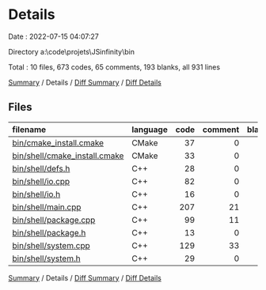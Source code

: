 # Details

Date : 2022-07-15 04:07:27

Directory a:\\code\\projets\\JSinfinity\\bin

Total : 10 files,  673 codes, 65 comments, 193 blanks, all 931 lines

[Summary](results.md) / Details / [Diff Summary](diff.md) / [Diff Details](diff-details.md)

## Files
| filename | language | code | comment | blank | total |
| :--- | :--- | ---: | ---: | ---: | ---: |
| [bin/cmake_install.cmake](/bin/cmake_install.cmake) | CMake | 37 | 0 | 9 | 46 |
| [bin/shell/cmake_install.cmake](/bin/shell/cmake_install.cmake) | CMake | 33 | 0 | 7 | 40 |
| [bin/shell/defs.h](/bin/shell/defs.h) | C++ | 28 | 0 | 16 | 44 |
| [bin/shell/io.cpp](/bin/shell/io.cpp) | C++ | 82 | 0 | 11 | 93 |
| [bin/shell/io.h](/bin/shell/io.h) | C++ | 16 | 0 | 11 | 27 |
| [bin/shell/main.cpp](/bin/shell/main.cpp) | C++ | 207 | 21 | 36 | 264 |
| [bin/shell/package.cpp](/bin/shell/package.cpp) | C++ | 99 | 11 | 32 | 142 |
| [bin/shell/package.h](/bin/shell/package.h) | C++ | 13 | 0 | 10 | 23 |
| [bin/shell/system.cpp](/bin/shell/system.cpp) | C++ | 129 | 33 | 50 | 212 |
| [bin/shell/system.h](/bin/shell/system.h) | C++ | 29 | 0 | 11 | 40 |

[Summary](results.md) / Details / [Diff Summary](diff.md) / [Diff Details](diff-details.md)